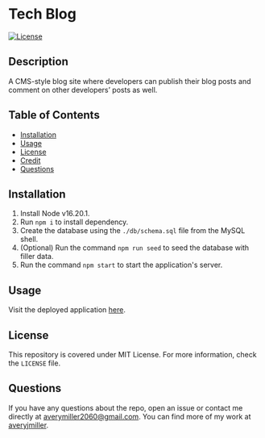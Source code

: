 # Tech Blog
[![License](https://img.shields.io/badge/License-MIT-yellow.svg)](https://opensource.org/licenses/MIT)

## Description
A CMS-style blog site where developers can publish their blog posts and comment on other developers’ posts as well.

## Table of Contents
- [Installation](#installation)
- [Usage](#usage)
- [License](#license)
- [Credit](#credit)
- [Questions](#questions)

## Installation
1. Install Node v16.20.1.
2. Run `npm i` to install dependency.
3. Create the database using the `./db/schema.sql` file from the MySQL shell.
4. (Optional) Run the command `npm run seed` to seed the database with filler data.
5. Run the command `npm start` to start the application's server.

## Usage
Visit the deployed application [here]().

## License
This repository is covered under MIT License. For more information, check the `LICENSE` file.

## Questions
If you have any questions about the repo, open an issue 
or contact me directly at averymiller2060@gmail.com. You can find 
more of my work at [averyjmiller](https://github.com/averyjmiller).
